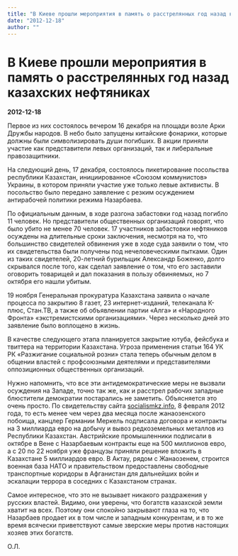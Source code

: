 ```yaml
---
title: "В Киеве прошли мероприятия в память о расстрелянных год назад казахских нефтяниках"
date: "2012-12-18"
author: ""
---
```


# В Киеве прошли мероприятия в память о расстрелянных год назад казахских нефтяниках

**2012-12-18** 

Первое из них состоялось вечером 16 декабря на площади возле Арки Дружбы народов. В небо было запущены китайские фонарики, которые должны были символизировать души погибших. В акции приняли участие как представители левых организаций, так и либеральные правозащитники.

На следующий день, 17 декабря, состоялось пикетирование посольства республики Казахстан, инициированное «Союзом коммунистов» Украины, в котором приняли участие уже только левые активисты. В посольство было передано заявление с резким осуждением антирабочей политики режима Назарбаева.

По официальным данным, в ходе разгона забастовки год назад погибло 11 человек. Но представители общественных организаций говорят, что было убито не менее 70 человек. 17 участников забастовки нефтяников осуждены на длительные сроки заключения, несмотря на то, что большинство свидетелей обвинения уже в ходе суда заявили о том, что их свидетельства были получены под нечеловеческими пытками. Один из таких свидетелей, 20-летний бурильщик Александр Боженко, долго скрывался после того, как сделал заявление о том, что его заставили оговорить товарищей и дал показания в пользу обвиняемых, но 7 октября его нашли убитым.

19 ноября Генеральная прокуратура Казахстана заявила о начале процесса по закрытию 8 газет, 23 интернет-изданий, телеканала К-плюс, Стан.ТВ, а также об объявлении партии «Алга» и «Народного Фронта» «экстремистскими организациями». Через несколько дней это заявление было воплощено в жизнь.

В качестве следующего этапа планируется закрытие ютуба, фейсбука и твиттера на территории Казахстана. Угроза применения статьи 164 УК РК «Разжигание социальной розни» стала теперь обычным делом в общении властей с профсоюзными деятелями и представителями оппозиционных общественных организаций.

Нужно напомнить, что все эти антидемократические меры не вызвали осуждения на Западе, точно так же, как и расстрел рабочих западные блюстители демократии постарались не заметить. Объясняется это очень просто. По свидетельству сайта [socialismkz.info](http://socialismkz.info/article/1355514317), 8 февраля 2012 года, то есть менее чем через два месяца после жанаозенского побоища, канцлер Германии Меркель подписала договора и контракты на 3 миллиарда евро на добычу и вывоз редкоземельных металлов из Республики Казахстан. Австрийские промышленники подписали в октябре в Вене с Назарбаевым контракты еще на 500 миллионов евро, а с 20 по 22 ноября уже французы приняли решение вложить в Казахстане 5 миллиардов евро. В Актау, рядом с Жанаозенем, строится военная база НАТО и правительством предоставлены свободные транспортные коридоры в Афганистан для дальнейших войн и эскалации террора в соседних с Казахстаном странах.

Самое интересное, что это не вызывает никакого раздражения у русских властей. Видимо, они уверены, что богатств казахской земли хватит на всех. Поэтому они спокойно закрывают глаза на то, что Назарбаев продает их в том числе и западным конкурентам, и в то же время всячески приветствуют самые зверские меры против настоящих хозяев этих богатств.

О.Л.